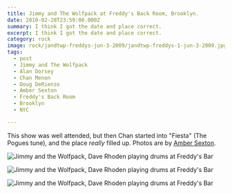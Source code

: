 ```yaml
---
title: Jimmy and The Wolfpack at Freddy's Back Room, Brooklyn.
date: 2010-02-28T23:59:00.000Z
summary: I think I got the date and place correct.
excerpt: I think I got the date and place correct.
category: rock
image: rock/jandtwp-freddys-jun-3-2009/jandtwp-freddys-1-jun-3-2009.jpg
tags:
  - post
  - Jimmy and The Wolfpack
  - Alan Dorsey
  - Chan Menon
  - Doug DeRienzo
  - Amber Sexton
  - Freddy's Back Room
  - Brooklyn
  - NYC

---
```


This show was well attended, but then Chan started into "Fiesta" (The Pogues tune), and the place _really_ filled up.
Photos are by [Amber Sexton](https://ambersexton.com). 

![Jimmy and the Wolfpack, Dave Rhoden playing drums at Freddy's Bar](/static/img/rock/jandtwp-freddys-jun-3-2009/jandtwp-freddys-1-jun-3-2009.jpg "Jimmy and the Wolfpack, Dave Rhoden playing drums at Freddy's Bar")

![Jimmy and the Wolfpack, Dave Rhoden playing drums at Freddy's Bar](/static/img/rock/jandtwp-freddys-jun-3-2009/jandtwp-freddys-2-jun-3-2009.jpg "Jimmy and the Wolfpack, Dave Rhoden playing drums at Freddy's Bar")

![Jimmy and the Wolfpack, Dave Rhoden playing drums at Freddy's Bar](/static/img/rock/jandtwp-freddys-jun-3-2009/jandtwp-freddys-3-jun-3-2009.jpg "Jimmy and the Wolfpack, Dave Rhoden playing drums at Freddy's Bar")

